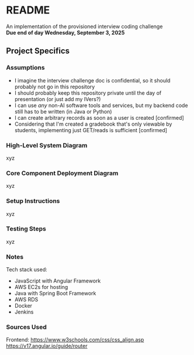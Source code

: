 # README
An implementation of the provisioned interview coding challenge\
**Due end of day Wednesday, September 3, 2025**

## Project Specifics
### Assumptions
- I imagine the interview challenge doc is confidential, so it should probably not go in this repository
- I should probably keep this repository private until the day of presentation (or just add my IVers?)
- I can use *any* non-AI software tools and services, but my backend code still has to be written (in Java or Python)
- I can create arbitrary records as soon as a user is created [confirmed]
- Considering that I'm created a gradebook that's only viewable by students, implementing just GET/reads is sufficient [confirmed]

### High-Level System Diagram
xyz

### Core Component Deployment Diagram
xyz

### Setup Instructions
xyz

### Testing Steps
xyz

### Notes
Tech stack used:
- JavaScript with Angular Framework
- AWS EC2s for hosting
- Java with Spring Boot Framework
- AWS RDS
- Docker
- Jenkins

### Sources Used
Frontend:
https://www.w3schools.com/css/css_align.asp
https://v17.angular.io/guide/router
